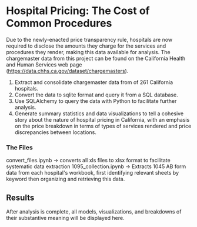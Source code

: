 # Hospital Pricing: The Cost of Common Procedures

Due to the newly-enacted price transparency rule, hospitals are now required to disclose the amounts they charge for the services and procedures they render, making this data available for analysis. The chargemaster data from this project can be found on the California Health and Human Services web page (https://data.chhs.ca.gov/dataset/chargemasters).

1. Extract and consolidate chargemaster data from of 261 California hospitals.
2. Convert the data to sqlite format and query it from a SQL database.
3. Use SQLAlchemy to query the data with Python to facilitate further analysis.
4. Generate summary statistics and data visualizations to tell a cohesive story about the nature of hospital pricing in California, with an emphasis on the price breakdown in terms of types of services rendered and price discrepancies between locations.
<p></p>
<h3>The Files</h3>

convert_files.ipynb -> converts all xls files to xlsx format to facilitate systematic data extraction
1095_collection.ipynb -> Extracts 1045 AB form data from each hospital's workbook, first identifying relevant sheets by keyword then organizing and retrieving this data.

<p></p>
<h2>Results</h2>
After analysis is complete, all models, visualizations, and breakdowns of their substantive meaning will be displayed here.

